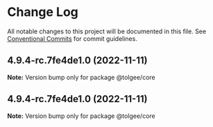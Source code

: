 # Change Log

All notable changes to this project will be documented in this file.
See [Conventional Commits](https://conventionalcommits.org) for commit guidelines.

## 4.9.4-rc.7fe4de1.0 (2022-11-11)

**Note:** Version bump only for package @tolgee/core





## 4.9.4-rc.7fe4de1.0 (2022-11-11)

**Note:** Version bump only for package @tolgee/core
